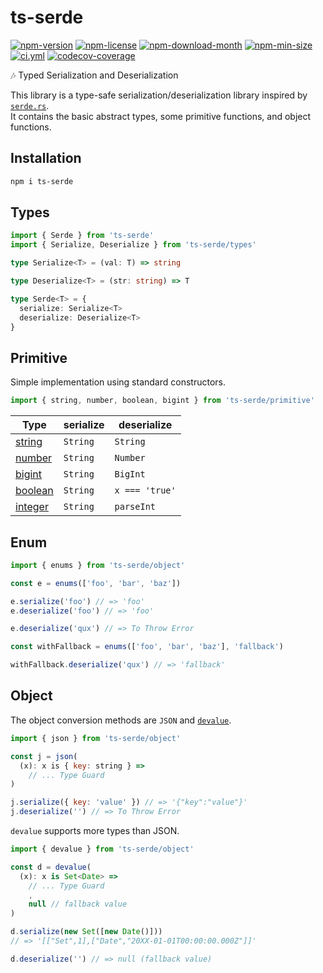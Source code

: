<!----- BEGIN GHOST DOCS HEADER ----->

# ts-serde

[![npm-version](https://img.shields.io/npm/v/ts-serde)](https://npmjs.com/package/ts-serde) [![npm-license](https://img.shields.io/npm/l/ts-serde)](https://npmjs.com/package/ts-serde) [![npm-download-month](https://img.shields.io/npm/dm/ts-serde)](https://npmjs.com/package/ts-serde) [![npm-min-size](https://img.shields.io/bundlephobia/min/ts-serde)](https://npmjs.com/package/ts-serde) [![ci.yml](https://github.com/jill64/ts-serde/actions/workflows/ci.yml/badge.svg)](https://github.com/jill64/ts-serde/actions/workflows/ci.yml) [![codecov-coverage](https://codecov.io/gh/jill64/ts-serde/graph/badge.svg)](https://codecov.io/gh/jill64/ts-serde)

🎶 Typed Serialization and Deserialization

<!----- END GHOST DOCS HEADER ----->

This library is a type-safe serialization/deserialization library inspired by [`serde.rs`](https://serde.rs).  
It contains the basic abstract types, some primitive functions, and object functions.

## Installation

```sh
npm i ts-serde
```

## Types

```js
import { Serde } from 'ts-serde'
import { Serialize, Deserialize } from 'ts-serde/types'
```

```ts
type Serialize<T> = (val: T) => string

type Deserialize<T> = (str: string) => T

type Serde<T> = {
  serialize: Serialize<T>
  deserialize: Deserialize<T>
}
```

## Primitive

Simple implementation using standard constructors.

```js
import { string, number, boolean, bigint } from 'ts-serde/primitive'
```

| Type                                  | serialize | deserialize    |
| ------------------------------------- | --------- | -------------- |
| [string](./src/primitive/string.ts)   | `String`  | `String`       |
| [number](./src/primitive/number.ts)   | `String`  | `Number`       |
| [bigint](./src/primitive/bigint.ts)   | `String`  | `BigInt`       |
| [boolean](./src/primitive/boolean.ts) | `String`  | `x === 'true'` |
| [integer](./src/primitive/integer.ts)  | `String`  | `parseInt`     |

## Enum

```js
import { enums } from 'ts-serde/object'

const e = enums(['foo', 'bar', 'baz'])

e.serialize('foo') // => 'foo'
e.deserialize('foo') // => 'foo'

e.deserialize('qux') // => To Throw Error

const withFallback = enums(['foo', 'bar', 'baz'], 'fallback')

withFallback.deserialize('qux') // => 'fallback'
```

## Object

The object conversion methods are `JSON` and [`devalue`](https://github.com/Rich-Harris/devalue).

```js
import { json } from 'ts-serde/object'

const j = json(
  (x): x is { key: string } =>
    // ... Type Guard
)

j.serialize({ key: 'value' }) // => '{"key":"value"}'
j.deserialize('') // => To Throw Error
```

`devalue` supports more types than JSON.

```ts
import { devalue } from 'ts-serde/object'

const d = devalue(
  (x): x is Set<Date> =>
    // ... Type Guard
    ,
    null // fallback value
)

d.serialize(new Set([new Date()]))
// => '[["Set",1],["Date","20XX-01-01T00:00:00.000Z"]]'

d.deserialize('') // => null (fallback value)
```
